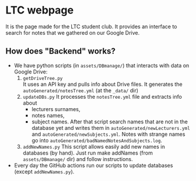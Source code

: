 # LTC webpage
It is the page made for the LTC student club. It provides an interface to search for notes that we gathered on our Google Drive.

## How does "Backend" works?
- We have python scripts (in `assets/DBmanage/`) that interacts with data on Google Drive:
  1. `getDriveTree.py`  
    It uses an API key and pulls info about Drive files. It generates the `autoGenerated/notesTree.yml` (at the `_data/` dir)
  1. `updateDBs.py`
    It processes the `notesTree.yml` file and extracts info about
      - lecturers surnames,
      - notes names,
      - subject names. 
    After that script search names that are not in the database yet and writes them in `autoGenerated/newLecturers.yml` and `autoGenerated/newSubjects.yml`. Notes with strange names go into `autoGenerated/badNamedNotesAndSubjects.log`.
  1. `addNewNames.py`
    This script allows easily add new names in databases (by hand). Just run make addNames (from `assets/DBmanage/` dir) and follow instructions.
- Every day the GitHub actions run our scripts to update databases (except `addNewNames.py`).
